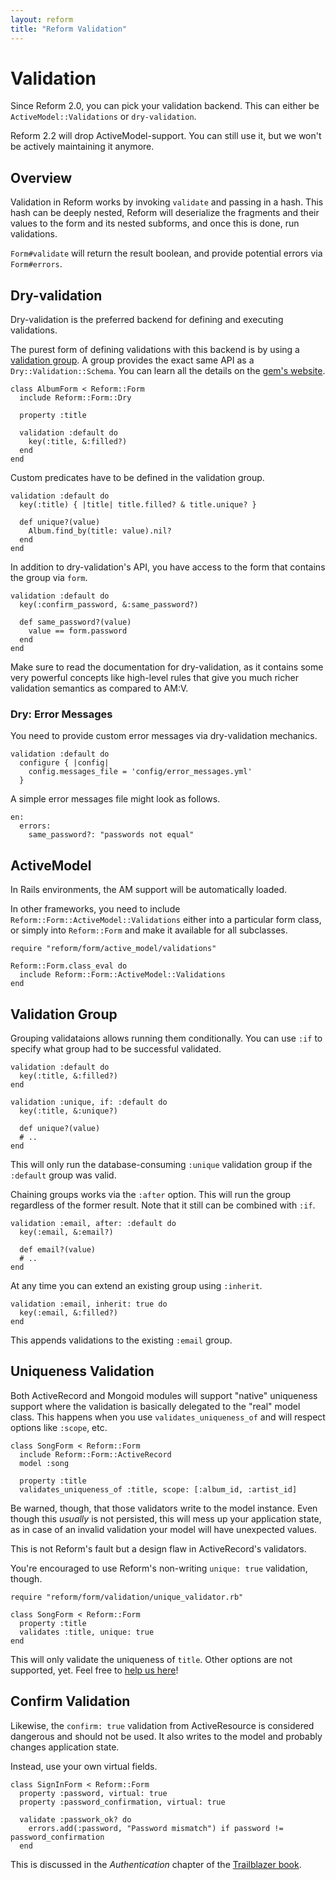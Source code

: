 ```yaml
---
layout: reform
title: "Reform Validation"
---
```


# Validation

Since Reform 2.0, you can pick your validation backend. This can either be `ActiveModel::Validations` or `dry-validation`.

Reform 2.2 will drop ActiveModel-support. You can still use it, but we won't be actively maintaining it anymore.

## Overview

Validation in Reform works by invoking `validate` and passing in a hash. This hash can be deeply nested, Reform will deserialize the fragments and their values to the form and its nested subforms, and once this is done, run validations.

`Form#validate` will return the result boolean, and provide potential errors via `Form#errors`.

## Dry-validation

Dry-validation is the preferred backend for defining and executing validations.

The purest form of defining validations with this backend is by using a [validation group](#validation-group). A group provides the exact same API as a `Dry::Validation::Schema`. You can learn all the details on the [gem's website](https://github.com/dryrb/dry-validation).

    class AlbumForm < Reform::Form
      include Reform::Form::Dry

      property :title

      validation :default do
        key(:title, &:filled?)
      end
    end

Custom predicates have to be defined in the validation group.

    validation :default do
      key(:title) { |title| title.filled? & title.unique? }

      def unique?(value)
        Album.find_by(title: value).nil?
      end
    end

In addition to dry-validation's API, you have access to the form that contains the group via `form`.

    validation :default do
      key(:confirm_password, &:same_password?)

      def same_password?(value)
        value == form.password
      end
    end

Make sure to read the documentation for dry-validation, as it contains some very powerful concepts like high-level rules that give you much richer validation semantics as compared to AM:V.

### Dry: Error Messages

You need to provide custom error messages via dry-validation mechanics.

    validation :default do
      configure { |config|
        config.messages_file = 'config/error_messages.yml'
      }

A simple error messages file might look as follows.

    en:
      errors:
        same_password?: "passwords not equal"

## ActiveModel

In Rails environments, the AM support will be automatically loaded.

In other frameworks, you need to include `Reform::Form::ActiveModel::Validations` either into a particular form class, or simply into `Reform::Form` and make it available for all subclasses.


    require "reform/form/active_model/validations"

    Reform::Form.class_eval do
      include Reform::Form::ActiveModel::Validations
    end

## Validation Group

Grouping validataions allows running them conditionally. You can use `:if` to specify what group had to be successful validated.

    validation :default do
      key(:title, &:filled?)
    end

    validation :unique, if: :default do
      key(:title, &:unique?)

      def unique?(value)
      # ..
    end

This will only run the database-consuming `:unique` validation group if the `:default` group was valid.

Chaining groups works via the `:after` option. This will run the group regardless of the former result. Note that it still can be combined with `:if`.

    validation :email, after: :default do
      key(:email, &:email?)

      def email?(value)
      # ..
    end

At any time you can extend an existing group using `:inherit`.

    validation :email, inherit: true do
      key(:email, &:filled?)
    end

This appends validations to the existing `:email` group.

## Uniqueness Validation

Both ActiveRecord and Mongoid modules will support "native" uniqueness support where the validation is basically delegated to the "real" model class. This happens when you use `validates_uniqueness_of` and will respect options like `:scope`, etc.


    class SongForm < Reform::Form
      include Reform::Form::ActiveRecord
      model :song

      property :title
      validates_uniqueness_of :title, scope: [:album_id, :artist_id]


Be warned, though, that those validators write to the model instance. Even though this _usually_ is not persisted, this will mess up your application state, as in case of an invalid validation your model will have unexpected values.

This is not Reform's fault but a design flaw in ActiveRecord's validators.

You're encouraged to use Reform's non-writing `unique: true` validation, though.


    require "reform/form/validation/unique_validator.rb"

    class SongForm < Reform::Form
      property :title
      validates :title, unique: true
    end


This will only validate the uniqueness of `title`. Other options are not supported, yet. Feel free to [help us here](https://github.com/apotonick/reform/blob/master/lib/reform/form/validation/unique_validator.rb)!

## Confirm Validation

Likewise, the `confirm: true` validation from ActiveResource is considered dangerous and should not be used. It also writes to the model and probably changes application state.

Instead, use your own virtual fields.


    class SignInForm < Reform::Form
      property :password, virtual: true
      property :password_confirmation, virtual: true

      validate :passwork_ok? do
        errors.add(:password, "Password mismatch") if password != password_confirmation
      end


This is discussed in the _Authentication_ chapter of the [Trailblazer book](https://leanpub.com/trailblazer).
